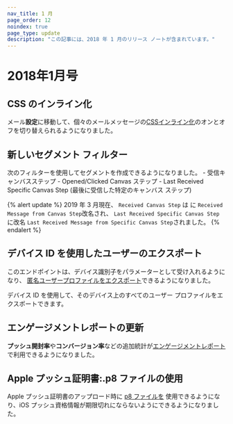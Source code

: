 ```yaml
---
nav_title: 1 月
page_order: 12
noindex: true
page_type: update
description: "この記事には、2018 年 1 月のリリース ノートが含まれています。"
---
```

# 2018年1月号

## CSS のインライン化

メール**設定**に移動して、個々のメールメッセージの[CSSインライン化][84]のオンとオフを切り替えられるようになりました。

## 新しいセグメント フィルター

次のフィルターを使用してセグメントを作成できるようになりました。
\- 受信キャンバスステップ
\- Opened/Clicked Canvas ステップ
\- Last Received Specific Canvas Step (最後に受信した特定のキャンバス ステップ)

{% alert update %}
2019 年 3 月現在、 `Received Canvas Step` は に `Received Message from Canvas Step`改名され、 `Last Received Specific Canvas Step` に改名 `Last Received Message from Specific Canvas Step`されました。
{% endalert %}

## デバイス ID を使用したユーザーのエクスポート

このエンドポイントは、デバイス識別子をパラメーターとして受け入れるようになり、 [匿名ユーザープロファイルをエクスポート][82]できるようになりました。

デバイス ID を使用して、そのデバイス上のすべてのユーザー プロファイルをエクスポートできます。

## エンゲージメントレポートの更新

**プッシュ開封率**や**コンバージョン率**などの追加統計が[エンゲージメントレポート][81]で利用できるようになりました。

## Apple プッシュ証明書:.p8 ファイルの使用

Apple プッシュ証明書のアップロード時に [p8 ファイルを][80] 使用できるようになり、iOS プッシュ資格情報が期限切れにならないようにできるようになりました。


[80]: {{site.baseurl}}/developer_guide/platform_integration_guides/swift/push_notifications/integration/#recommended-option-using-a-p8-file-authentication-tokens
[81]: {{site.baseurl}}/user_guide/data_and_analytics/reporting/engagement_reports/#engagement-reports
[82]: {{site.baseurl}}/developer_guide/rest_api/export/#users-by-identifier-endpoint
[84]: {{site.baseurl}}/user_guide/message_building_by_channel/email/css_inline/#css-inlining
